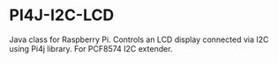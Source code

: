# PI4J-I2C-LCD

Java class for Raspberry Pi. Controls an LCD display connected via I2C using Pi4j library. For PCF8574 I2C extender.
